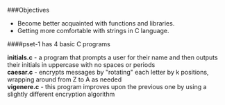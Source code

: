 ###Objectives  
* Become better acquainted with functions and libraries.
* Getting more comfortable with strings in C language.

####pset-1 has 4 basic C programs  

**initials.c** - a program that prompts a user for their name and then outputs their initials in uppercase with no spaces or periods  
**caesar.c** - encrypts messages by "rotating" each letter by k positions, wrapping around from Z to A as needed  
**vigenere.c** - this program improves upon the previous one by using a slightly different encryption algorithm
